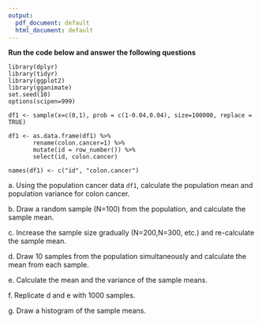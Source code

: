 ```yaml
---
output:
  pdf_document: default
  html_document: default
---
```



**Run the code below and answer the following questions**

```
library(dplyr)
library(tidyr)
library(ggplot2)
library(gganimate)
set.seed(10) 
options(scipen=999)

df1 <- sample(x=c(0,1), prob = c(1-0.04,0.04), size=100000, replace = TRUE)

df1 <- as.data.frame(df1) %>%
       rename(colon.cancer=1) %>%
       mutate(id = row_number()) %>%
       select(id, colon.cancer)
  
names(df1) <- c("id", "colon.cancer") 
```

a. Using the population cancer data ``df1``, calculate the population mean and population variance for colon cancer.   

b. Draw a random sample (N=100) from the population, and calculate the sample mean.   

c. Increase the sample size gradually (N=200,N=300, etc.) and re-calculate the sample mean.  

d. Draw 10 samples from the population simultaneously and calculate the mean from each sample.   

e. Calculate the mean and the variance of the sample means.    

f. Replicate d and e with 1000 samples.    

g. Draw a histogram of the sample means.    

